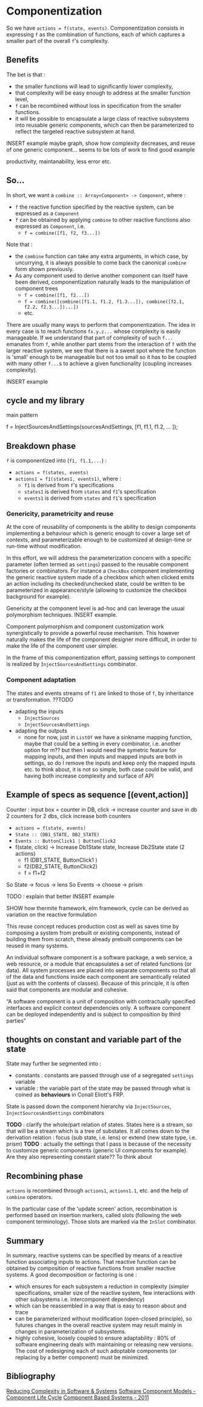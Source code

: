 # Componentization
So we have `actions = f(state, events)`. Componentization consists in expressing  `f` as the combination of functions, each of  which captures a smaller part of the overall `f`'s complexity. 

## Benefits
The bet is that :

- the smaller functions will lead to significantly lower complexity, 
- that complexity will be easy enough to address at the smaller function level, 
- `f` can be recombined without loss in specification from the smaller functions.
- it will be possible to encapsulate a large class of reactive subsystems into reusable generic components, which can then be parameterized to reflect the targeted reactive subsystem at hand. 

INSERT example maybe graph, show how complexity decreases, and reuse of one generic component... seems to be lots of work to find good example

productivity, maintanability, less error etc.

## So...
In short, we want a `combine :: Array<Component> -> Component`, where :

- `f` the reactive function specified by the reactive system, can be expressed as a `Component`
- `f` can be obtained by applying `combine` to other reactive functions also expressed as `Component`, i.e.
	- `f = combine([f1, f2, f3...])`

Note that :

- the `combine` function can take any extra arguments, in which case, by uncurrying, it is always possible to come back the canonical `combine` form shown previously.   
- As any component used to derive another component can itself have been derived,   componentization naturally leads to the manipulation of component trees
	- `f = combine([f1, f2...])`
	- `f = combine([combine([f1.1, f1.2, f1.3...]), combine([f2.1, f2.2, f2.3...])...])`
	- etc.

There are usually many ways to perform that componentization. The idea in every case is to reach functions `fx.y.z...` whose complexity is easily manageable. If we understand that part of complexity of such `f...` emanates from `f`, while another part stems from the interaction of `f` with the larger reactive system, we see that there is a sweet spot where the function is 'small' enough to be manageable but not too small so it has to be coupled with many other `f...`s to achieve a given functionality (coupling increases complexity).

INSERT example

## cycle and my library
main pattern

f = InjectSourcesAndSettings(sourcesAndSettings, [f1,
  f1.1,
  f1.2,
  ...
]);

## Breakdown phase
`f` is componentized into (`f1, f1.1,...`) :

- `actions = f(states, events)`
- `actions1 = f1(states1, events1)`, where :
  - `f1` is derived from `f`'s specifications
   - `states1` is derived from `states` and `f1`'s specification
  - `events1` is derived from `states` and `f1`'s specification

### Genericity, parametricity and reuse
At the core of reusability of components is the ability to design components implementing a behaviour which is generic enough to cover a large set of contexts, and parameterizable enough to be customized at design-time or run-time without modification.

In this effort, we will address the parameterization concern with a specific parameter (often termed as `settings`) passed to the reusable component factories or combinators. For instance a `CheckBox` component implementing the generic reactive system made of a checkbox which when clicked emits an action including its checked/unchecked state,  could be written to be parameterized in appearance/style (allowing to customize the checkbox background for example).

Genericity at the component level is ad-hoc and can leverage the usual polymorphism techniques. INSERT example.

Component polymorphism and component customization work synergistically to provide a powerful reuse mechanism. This however naturally makes the life of the component designer more difficult, in order to make the life of the component user simpler.

In the frame of this componentization effort, passing settings to component is realized by `InjectSourcesAndSettings` combinator.

### Component adaptation
The states and events streams of `f1` are linked to those of `f`, by inheritance or transformation. ??TODO

- adapting the inputs
	- `InjectSources`
	- `InjectSourcesAndSettings`
- adapting the outputs
	- none for now, just in `ListOf` we have a sinkname mapping function, maybe that could be a setting in every combinator, i.e. another option for m?? but then I would need the symetric feature for mapping inputs, and then inputs and mapped inputs are both in settings, so do I remove the inputs and keep only the mapped inputs etc. to think about, it is not so simple, both case could be valid, and having both increase complexity and surface of API

## Example of specs as sequence [(event,action)]
Counter : input box = counter in DB, click -> increase counter and save in db
2 counters for 2 dbs, click increase both counters
- `actions = f(state, events)`
- `State :: (DB1_STATE, DB2_STATE)`
- `Events :: ButtonClick1 | ButtonClick2`
- f(state, click) -> Increase Db1State state, Increase Db2State state (2 actions)
	- f1 (DB1_STATE, ButtonClick1 )
	- f2(DB2_STATE, ButtonClick2)
	- f = f1+f2

So State -> focus -> lens
So Events -> choose -> prism

TODO : explain that better
INSERT example

SHOW how thermite framework, elm framework, cycle can be derived as variation on the reactive formulation

This reuse concept reduces
production cost as well as saves time by composing a system
from prebuilt or existing components, instead of building
them from scratch, these already prebuilt components can be
reused in many systems. 

An individual software component is a software package, a web service, a web resource, or a module that encapsulates a set of related functions (or data).
All system processes are placed into separate components so that all of the data and functions inside each component are semantically related (just as with the contents of classes). Because of this principle, it is often said that components are modular and cohesive.

“A software component is a unit of composition with
contractually specified interfaces and explicit context
dependencies only. A software component can be
deployed independently and is subject to composition
by third parties”

## thoughts on constant and variable part of the state
State may further be segmented into :

- constants : constants are passed through use of a segregated `settings` variable
- variable : the variable part of the state may be passed through what is coined as **behaviours** in Conall Eliott's FRP.

State is passed down the component hierarchy via `InjectSources`, `InjectSourcesAndSettings` combinators

**TODO** : clarify the whole/part relation of states. States here is a stream, so that will be a stream which is a tree of substates. It all comes down to the derivation relation : focus (sub state, i.e. lens) or extend (new state type, i.e. prism)
**TODO** :  actually the settings that I pass is because of the necessity to customize generic components (generic UI components for example). Are they also representing constant state?? To think about

## Recombining phase
`actions` is recombined through `actions1`, `actions1.1`, etc. and the help of `combine` operators.

In the particular case of the 'update screen' action, recombination is performed based on insertion markers, called slots (following the web component terminology). Those slots are marked via the `InSlot` combinator.

## Summary
In summary, reactive systems can be specified by means of a reactive function associating inputs to actions. That reactive function can be obtained by composition of reactive functions from smaller reactive systems. A good decomposition or factoring is one : 

- which ensures for each subsystem a reduction in complexity
(simpler specifications, smaller size of the reactive system, few interactions with other subsystems i.e. intercomponent dependency)
- which can be reassembled in a way that is easy to reason about and trace
- can be parameterized without modification (open-closed principle), so futures changes in the overall reactive system may result mainly in changes in parameterization of subsystems.
- highly cohesive, loosely coupled to ensure adaptability : 80% of software engineering deals with maintaining or releasing new versions. The cost of redesigning each of such adoptable components (or replacing by a better component) must be minimized.

## Bibliography
[Reducing Complexity in Software & Systems](https://www.sei.cmu.edu/podcasts/podcast_episode.cfm?episodeid=443886)
[Software Component Models - Component Life Cycle](http://citeseerx.ist.psu.edu/viewdoc/download?doi=10.1.1.450.9230&rep=rep1&type=pdf)
[Component Based Systems - 2011](http://www.win.tue.nl/~johanl/educ/2II45/ADS.09.CBSE.pdf)

